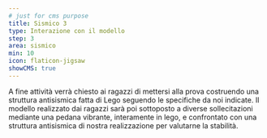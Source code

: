 ```yaml
---
# just for cms purpose
title: Sismico 3
type: Interazione con il modello
step: 3
area: sismico
min: 10
icon: flaticon-jigsaw
showCMS: true
---
```


A fine attività verrà chiesto ai ragazzi di mettersi alla prova costruendo una struttura antisismica fatta di Lego seguendo le specifiche da noi indicate. Il modello realizzato dai ragazzi sarà poi sottoposto a diverse sollecitazioni mediante una pedana vibrante, interamente in lego, e confrontato con una struttura antisismica di nostra realizzazione per valutarne la stabilità.
